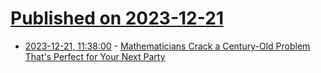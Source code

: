 # [Published on 2023-12-21](index.md)

* [2023-12-21, 11:38:00](https://soylentnews.org/article.pl?sid=23/12/20/061213&from=rss) - [Mathematicians Crack a Century-Old Problem That's Perfect for Your Next Party](https://soylentnews.org/article.pl?sid=23/12/20/061213&from=rss)
